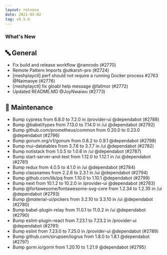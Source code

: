 ```yaml
---
layout: release
date: 2021-05-02
tag: v0.5.6
---
```


### What's New

## 🔤 General

- Fix build and release workflow @ramrodo (#2770)
- Remote Pattern Imports @utkarsh-pro (#2724)
- [meshplayctl] perf should not require a running Docker process #2763 @Naimaoye (#2776)
- [meshplayctl] fix gloabl help message @fallmor (#2772)
- Updated README.MD @JoyNwaiwu (#2773)

## 🧰 Maintenance

- Bump cypress from 6.8.0 to 7.2.0 in /provider-ui @dependabot (#2788)
- Bump @babel/types from 7.13.0 to 7.14.0 in /ui @dependabot (#2792)
- Bump github.com/prometheus/common from 0.20.0 to 0.23.0 @dependabot (#2796)
- Bump gonum.org/v1/gonum from 0.8.2 to 0.9.1 @dependabot (#2798)
- Bump mui-datatables from 3.7.6 to 3.7.7 in /ui @dependabot (#2782)
- Bump notistack from 1.0.5 to 1.0.6 in /ui @dependabot (#2787)
- Bump start-server-and-test from 1.12.0 to 1.12.1 in /ui @dependabot (#2781)
- Bump redux from 4.0.5 to 4.1.0 in /ui @dependabot (#2784)
- Bump classnames from 2.2.6 to 2.3.1 in /ui @dependabot (#2794)
- Bump github.com/lib/pq from 1.10.0 to 1.10.1 @dependabot (#2799)
- Bump next from 10.1.2 to 10.2.0 in /provider-ui @dependabot (#2783)
- Bump @fortawesome/fontawesome-svg-core from 1.2.34 to 1.2.35 in /ui @dependabot (#2793)
- Bump @material-ui/pickers from 3.2.10 to 3.3.10 in /ui @dependabot (#2780)
- Bump babel-plugin-relay from 11.0.1 to 11.0.2 in /ui @dependabot (#2790)
- Bump eslint-plugin-react from 7.23.1 to 7.23.2 in /provider-ui @dependabot (#2791)
- Bump eslint from 7.23.0 to 7.25.0 in /provider-ui @dependabot (#2789)
- Bump github.com/sirupsen/logrus from 1.8.0 to 1.8.1 @dependabot (#2797)
- Bump gorm.io/gorm from 1.20.10 to 1.21.9 @dependabot (#2795)
